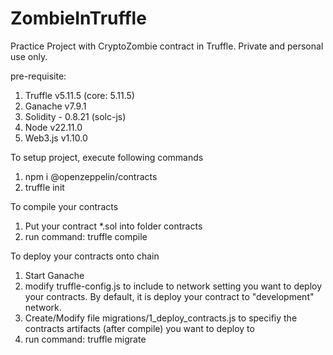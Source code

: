 # ZombieInTruffle
Practice Project with CryptoZombie contract in Truffle. Private and personal use only.

pre-requisite:
1. Truffle v5.11.5 (core: 5.11.5)
2. Ganache v7.9.1
3. Solidity - 0.8.21 (solc-js)
4. Node v22.11.0
5. Web3.js v1.10.0


To setup project, execute following commands
1. npm i @openzeppelin/contracts 
2. truffle init


To compile your contracts
1. Put your contract *.sol into folder contracts
2. run command: truffle compile


To deploy your contracts onto chain
1. Start Ganache
2. modify truffle-config.js to include to network setting you want to deploy your contracts. By default, it is deploy your contract to "development" network.
3. Create/Modify file migrations/1_deploy_contracts.js to specifiy the contracts artifacts (after compile) you want to deploy to 
4. run command: truffle migrate  